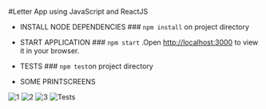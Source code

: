 #Letter App using JavaScript and ReactJS

* INSTALL NODE DEPENDENCIES
      ### `npm install` on project directory
      

* START APPLICATION
       ### `npm start`
        .Open [http://localhost:3000](http://localhost:3000) to view it in your browser.


* TESTS
        ### `npm test`on project directory


* SOME PRINTSCREENS

![1](https://user-images.githubusercontent.com/18203481/195496859-eacefb1a-4119-4598-bbf4-abfbc2207f83.PNG)
![2](https://user-images.githubusercontent.com/18203481/195496864-3f85c958-0e3d-4433-80b5-6420d6944303.PNG)
![3](https://user-images.githubusercontent.com/18203481/195496867-ef9229ee-a99f-46da-a106-76a8887a86d0.PNG)
![Tests](https://user-images.githubusercontent.com/18203481/195496868-c7e35dec-2c67-459b-9261-f299719f840a.PNG)

